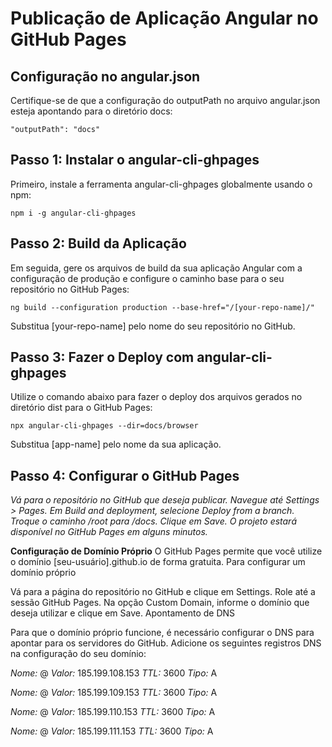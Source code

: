 # Publicação de Aplicação Angular no GitHub Pages

## Configuração no angular.json
Certifique-se de que a configuração do outputPath no arquivo angular.json esteja apontando para o diretório docs:

` "outputPath": "docs" `

## Passo 1: Instalar o angular-cli-ghpages
Primeiro, instale a ferramenta angular-cli-ghpages globalmente usando o npm:

` npm i -g angular-cli-ghpages `

## Passo 2: Build da Aplicação
Em seguida, gere os arquivos de build da sua aplicação Angular com a configuração de produção e configure o caminho base para o seu repositório no GitHub Pages:

` ng build --configuration production --base-href="/[your-repo-name]/" `

Substitua [your-repo-name] pelo nome do seu repositório no GitHub.

## Passo 3: Fazer o Deploy com angular-cli-ghpages
Utilize o comando abaixo para fazer o deploy dos arquivos gerados no diretório dist para o GitHub Pages:

` npx angular-cli-ghpages --dir=docs/browser `

Substitua [app-name] pelo nome da sua aplicação.

## Passo 4: Configurar o GitHub Pages
*Vá para o repositório no GitHub que deseja publicar.
Navegue até Settings > Pages.
Em Build and deployment, selecione Deploy from a branch.
Troque o caminho /root para /docs.
Clique em Save.
O projeto estará disponível no GitHub Pages em alguns minutos.*

**Configuração de Domínio Próprio**
O GitHub Pages permite que você utilize o domínio [seu-usuário].github.io de forma gratuita. Para configurar um domínio próprio

Vá para a página do repositório no GitHub e clique em Settings.
Role até a sessão GitHub Pages.
Na opção Custom Domain, informe o domínio que deseja utilizar e clique em Save.
Apontamento de DNS

Para que o domínio próprio funcione, é necessário configurar o DNS para apontar para os servidores do GitHub. Adicione os seguintes registros DNS na configuração do seu domínio:

*Nome:* @
*Valor:* 185.199.108.153
*TTL:* 3600
*Tipo:* A

*Nome:* @
*Valor:* 185.199.109.153
*TTL:* 3600
*Tipo:* A

*Nome:* @
*Valor:* 185.199.110.153
*TTL:* 3600
*Tipo:* A

*Nome:* @
*Valor:* 185.199.111.153
*TTL:* 3600
*Tipo:* A
